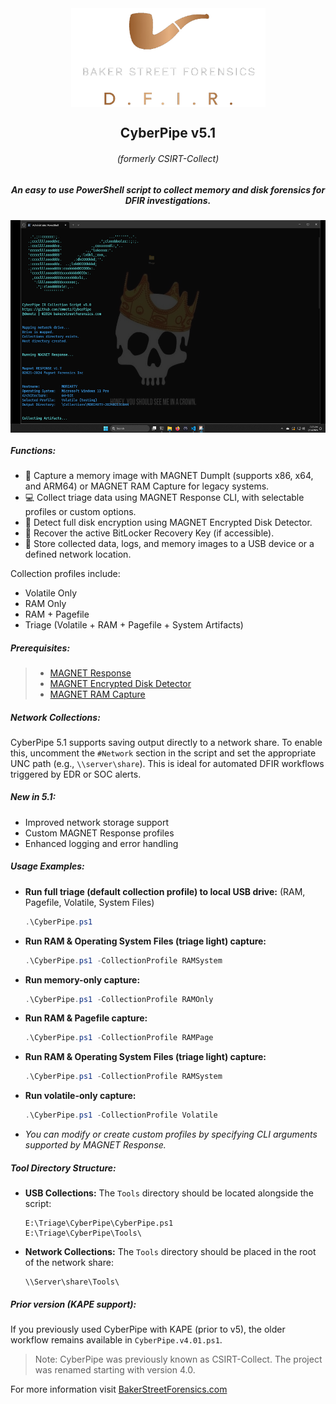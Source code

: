 <div align="center">
 <img style="padding:0;vertical-align:bottom;" height="158" width="311" src="/images/BSF.png"/>
 <p>
  <h2>
    CyberPipe v5.1
  </h2>
  <h6>
  (formerly CSIRT-Collect)
  </h6>

  <h5>
      An easy to use PowerShell script to collect memory and disk forensics for DFIR investigations.
   </h5>
<p>
<p>
 </div>
<div align="center">
  <img style="padding:0;vertical-align:bottom;" height="340" width="526" src="/images/Screenshot.png"/>
  <div align="left">
  <h5>
   Functions:
  </h5>

- :ram: Capture a memory image with MAGNET DumpIt (supports x86, x64, and ARM64) or MAGNET RAM Capture for legacy systems.
- :computer: Collect triage data using MAGNET Response CLI, with selectable profiles or custom options.
- :closed_lock_with_key: Detect full disk encryption using MAGNET Encrypted Disk Detector.
- :key: Recover the active BitLocker Recovery Key (if accessible).
- :floppy_disk: Store collected data, logs, and memory images to a USB device or a defined network location.

Collection profiles include:
- Volatile Only
- RAM Only
- RAM + Pagefile
- Triage (Volatile + RAM + Pagefile + System Artifacts)

<h5>
   Prerequisites:
</h5>

>- [MAGNET Response](https://www.magnetforensics.com/resources/magnet-response/)
>- [MAGNET Encrypted Disk Detector](https://www.magnetforensics.com/resources/encrypted-disk-detector/) 
>- [MAGNET RAM Capture](https://www.magnetforensics.com/resources/magnet-ram-capture/)


<h5>
Network Collections:
</h5>

CyberPipe 5.1 supports saving output directly to a network share. To enable this, uncomment the `#Network` section in the script and set the appropriate UNC path (e.g., `\\server\share`). This is ideal for automated DFIR workflows triggered by EDR or SOC alerts.


<h5>
New in 5.1:
</h5>

- Improved network storage support
- Custom MAGNET Response profiles
- Enhanced logging and error handling


<h5>
Usage Examples:
</h5>

- **Run full triage (default collection profile) to local USB drive:** (RAM, Pagefile, Volatile, System Files)
  ```powershell
  .\CyberPipe.ps1 
  ```

- **Run RAM & Operating System Files (triage light) capture:**
  ```powershell
  .\CyberPipe.ps1 -CollectionProfile RAMSystem
  ```
- **Run memory-only capture:**
  ```powershell
  .\CyberPipe.ps1 -CollectionProfile RAMOnly
  ```

 
- **Run RAM & Pagefile capture:**
  ```powershell
  .\CyberPipe.ps1 -CollectionProfile RAMPage
  ``` 

- **Run RAM & Operating System Files (triage light) capture:**
  ```powershell
  .\CyberPipe.ps1 -CollectionProfile RAMSystem
  ```
- **Run volatile-only capture:**
  ```powershell
  .\CyberPipe.ps1 -CollectionProfile Volatile
  ```
- _You can modify or create custom profiles by specifying CLI arguments supported by MAGNET Response._

<h5>
Tool Directory Structure:
</h5>

- **USB Collections:** The `Tools` directory should be located alongside the script:
  ```
  E:\Triage\CyberPipe\CyberPipe.ps1
  E:\Triage\CyberPipe\Tools\
  ```

- **Network Collections:** The `Tools` directory should be placed in the root of the network share:
  ```
  \\Server\share\Tools\
  ```

<h5>
   Prior version (KAPE support):
</h5>

If you previously used CyberPipe with KAPE (prior to v5), the older workflow remains available in `CyberPipe.v4.01.ps1`.

> Note: CyberPipe was previously known as CSIRT-Collect. The project was renamed starting with version 4.0.

For more information visit [BakerStreetForensics.com](https://bakerstreetforensics.com/2024/02/14/cyberpipe-version-5-0/)

